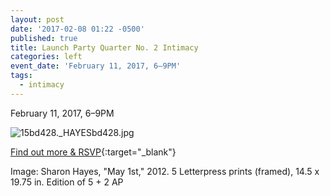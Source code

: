 ```yaml
---
layout: post
date: '2017-02-08 01:22 -0500'
published: true
title: Launch Party Quarter No. 2 Intimacy
categories: left
event_date: 'February 11, 2017, 6–9PM'
tags:
  - intimacy
---
```

February 11, 2017, 6–9PM

![15bd428._HAYESbd428.jpg]({{site.baseurl}}/assets/img/15bd428._HAYESbd428.jpg)


[Find out more & RSVP](https://www.facebook.com/events/604532113075419/){:target="_blank"}

Image: Sharon Hayes, "May 1st," 2012. 5 Letterpress prints (framed), 14.5 x 19.75 in. Edition of 5 + 2 AP
